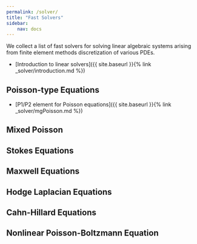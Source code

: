 ```yaml
---
permalink: /solver/
title: "Fast Solvers"
sidebar:
    nav: docs
---
```


We collect a list of fast solvers for solving linear algebraic systems arising from finite element methods discretization of various PDEs.

- [Introduction to linear solvers]({{ site.baseurl }}{% link _solver/introduction.md %})

## Poisson-type Equations

- [P1/P2 element for Poisson equations]({{ site.baseurl }}{% link _solver/mgPoisson.md %})
<!-- - [3-D Jump coefficients problem]({% link _solver/mgPoisson.md %}) -->

## Mixed Poisson

## Stokes Equations

## Maxwell Equations

## Hodge Laplacian Equations

## Cahn-Hillard Equations

## Nonlinear Poisson-Boltzmann Equation
